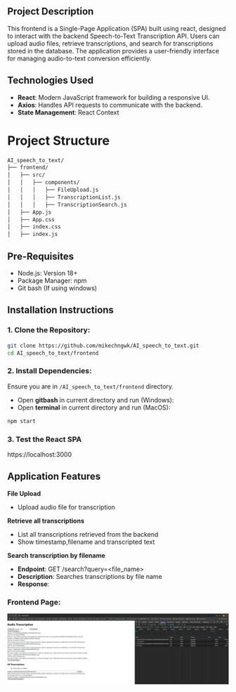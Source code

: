 ## **Project Description**

This frontend is a Single-Page Application (SPA) built using react, designed to interact with the backend Speech-to-Text Transcription API. Users can upload audio files, retrieve transcriptions, and search for transcriptions stored in the database. The application provides a user-friendly interface for managing audio-to-text conversion efficiently.
## **Technologies Used**

- **React**: Modern JavaScript framework for building a responsive UI.
- **Axios**: Handles API requests to communicate with the backend.
- **State Management**: React Context
# Project Structure
```bash
AI_speech_to_text/
├── frontend/
│   ├── src/
│   │   ├── components/
│   │   │   ├── FileUpload.js       
│   │   │   ├── TranscriptionList.js          
│   │   │   ├── TranscriptionSearch.js          
│   ├── App.js               
│   ├── App.css         
│   ├── index.css               
│   ├── index.js                
```

## **Pre-Requisites**
- Node.js: Version 18+
- Package Manager: npm
- Git bash (If using windows)

## **Installation Instructions**
### 1. Clone the Repository:
```bash
git clone https://github.com/mikechngwk/AI_speech_to_text.git
cd AI_speech_to_text/frontend
```
### 2. Install Dependencies:
Ensure you are in `/AI_speech_to_text/frontend` directory.
- Open **gitbash** in current directory and run (Windows):
- Open **terminal** in current directory and run (MacOS):

```bash
npm start
```
### 3. Test the React SPA
https://localhost:3000

## **Application Features**
**File Upload**
- Upload audio file for transcription


**Retrieve all transcriptions**

- List all transcriptions retrieved from the backend
- Show timestamp,filename and transcripted text

**Search transcription by filename**



- **Endpoint**: GET /search?query=<file_name>
- **Description**: Searches transcriptions by file name
- **Response**: 

### Frontend Page:
![image info](./images/frontend.png)

